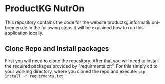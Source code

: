 # ProductKG NutrOn

This repository contains the code for the website productkg.informatik.uni-bremen.de
In the following steps it will be explained how to run this application locally.

## Clone Repo and Install packages
First you will need to clone the repository.
After that you will need to install the required packages provided by "requirments.txt".
For this simply cd to your working directory, where you cloned the repo and execute:
`pip install -r requirments.txt`
